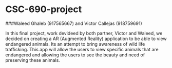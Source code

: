 # CSC-690-project
###Waleed Ghaleb (917565667) and Victor Callejas (918759691)


In this final project, work devideed by both partner, Victor and Waleed, we decided on creating a AR (Augmented Reality) application to be able to view endangered animals. Its an attempt to bring awareness of wild life trafficking. This app will allow the users to view specific animals that are endangered and allowing the users to see the beauty and need of preserving these animals.
